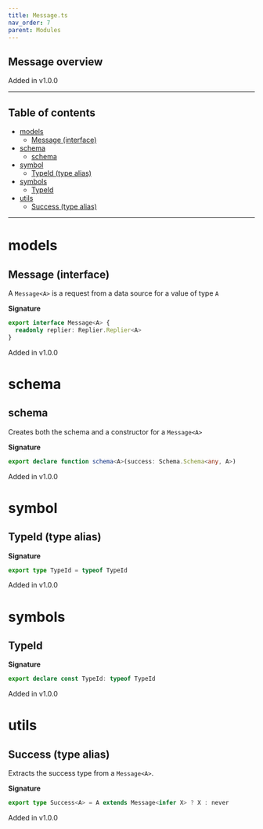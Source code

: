 ```yaml
---
title: Message.ts
nav_order: 7
parent: Modules
---
```


## Message overview

Added in v1.0.0

---

<h2 class="text-delta">Table of contents</h2>

- [models](#models)
  - [Message (interface)](#message-interface)
- [schema](#schema)
  - [schema](#schema-1)
- [symbol](#symbol)
  - [TypeId (type alias)](#typeid-type-alias)
- [symbols](#symbols)
  - [TypeId](#typeid)
- [utils](#utils)
  - [Success (type alias)](#success-type-alias)

---

# models

## Message (interface)

A `Message<A>` is a request from a data source for a value of type `A`

**Signature**

```ts
export interface Message<A> {
  readonly replier: Replier.Replier<A>
}
```

Added in v1.0.0

# schema

## schema

Creates both the schema and a constructor for a `Message<A>`

**Signature**

```ts
export declare function schema<A>(success: Schema.Schema<any, A>)
```

Added in v1.0.0

# symbol

## TypeId (type alias)

**Signature**

```ts
export type TypeId = typeof TypeId
```

Added in v1.0.0

# symbols

## TypeId

**Signature**

```ts
export declare const TypeId: typeof TypeId
```

Added in v1.0.0

# utils

## Success (type alias)

Extracts the success type from a `Message<A>`.

**Signature**

```ts
export type Success<A> = A extends Message<infer X> ? X : never
```

Added in v1.0.0
